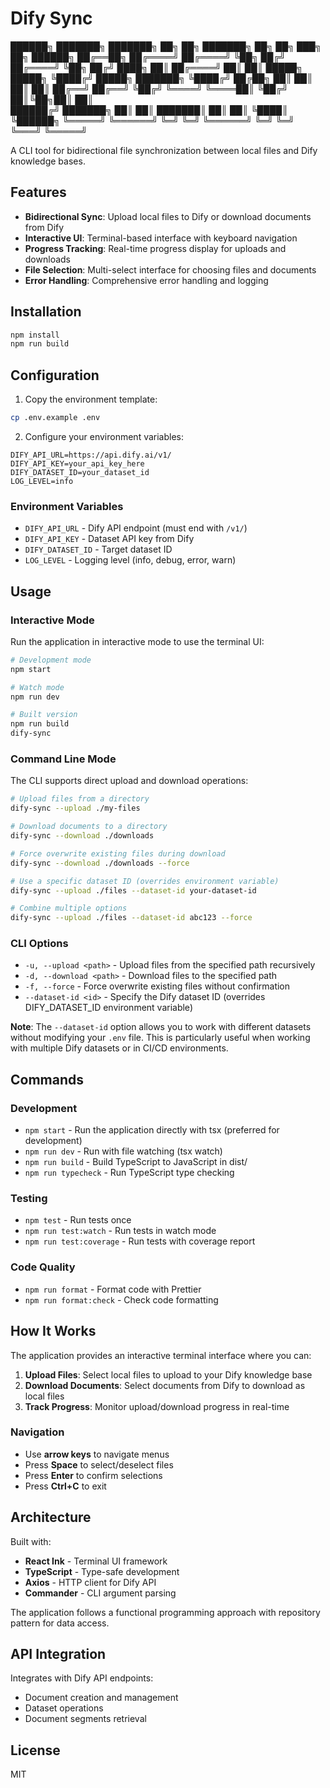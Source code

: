 # Dify Sync

 ██████╗  ███████╗ ███████╗ ██╗   ██╗        ███████╗ ██╗   ██╗ ███╗   ██╗  ██████╗
 ██╔══██╗ ██╔════╝ ██╔════╝ ╚██╗ ██╔╝        ██╔════╝ ╚██╗ ██╔╝ ████╗  ██║ ██╔════╝
 ██║  ██║ █████╗   █████╗    ╚████╔╝  █████╗ ███████╗  ╚████╔╝  ██╔██╗ ██║ ██║     
 ██║  ██║ ██╔══╝   ██╔══╝     ╚██╔╝   ╚════╝ ╚════██║   ╚██╔╝   ██║╚██╗██║ ██║     
 ██████╔╝ ███████╗ ██║         ██║           ███████║    ██║    ██║ ╚████║ ╚██████╗
 ╚═════╝  ╚══════╝ ╚═╝         ╚═╝           ╚══════╝    ╚═╝    ╚═╝  ╚═══╝  ╚═════╝

A CLI tool for bidirectional file synchronization between local files and Dify knowledge bases.

## Features

- **Bidirectional Sync**: Upload local files to Dify or download documents from Dify
- **Interactive UI**: Terminal-based interface with keyboard navigation
- **Progress Tracking**: Real-time progress display for uploads and downloads
- **File Selection**: Multi-select interface for choosing files and documents
- **Error Handling**: Comprehensive error handling and logging

## Installation

```bash
npm install
npm run build
```

## Configuration

1. Copy the environment template:
```bash
cp .env.example .env
```

2. Configure your environment variables:
```
DIFY_API_URL=https://api.dify.ai/v1/
DIFY_API_KEY=your_api_key_here
DIFY_DATASET_ID=your_dataset_id
LOG_LEVEL=info
```

### Environment Variables

- `DIFY_API_URL` - Dify API endpoint (must end with `/v1/`)
- `DIFY_API_KEY` - Dataset API key from Dify
- `DIFY_DATASET_ID` - Target dataset ID
- `LOG_LEVEL` - Logging level (info, debug, error, warn)

## Usage

### Interactive Mode

Run the application in interactive mode to use the terminal UI:

```bash
# Development mode
npm start

# Watch mode
npm run dev

# Built version
npm run build
dify-sync
```

### Command Line Mode

The CLI supports direct upload and download operations:

```bash
# Upload files from a directory
dify-sync --upload ./my-files

# Download documents to a directory
dify-sync --download ./downloads

# Force overwrite existing files during download
dify-sync --download ./downloads --force

# Use a specific dataset ID (overrides environment variable)
dify-sync --upload ./files --dataset-id your-dataset-id

# Combine multiple options
dify-sync --upload ./files --dataset-id abc123 --force
```

### CLI Options

- `-u, --upload <path>` - Upload files from the specified path recursively
- `-d, --download <path>` - Download files to the specified path
- `-f, --force` - Force overwrite existing files without confirmation
- `--dataset-id <id>` - Specify the Dify dataset ID (overrides DIFY_DATASET_ID environment variable)

**Note**: The `--dataset-id` option allows you to work with different datasets without modifying your `.env` file. This is particularly useful when working with multiple Dify datasets or in CI/CD environments.

## Commands

### Development
- `npm start` - Run the application directly with tsx (preferred for development)
- `npm run dev` - Run with file watching (tsx watch)
- `npm run build` - Build TypeScript to JavaScript in dist/
- `npm run typecheck` - Run TypeScript type checking

### Testing
- `npm test` - Run tests once
- `npm run test:watch` - Run tests in watch mode
- `npm run test:coverage` - Run tests with coverage report

### Code Quality
- `npm run format` - Format code with Prettier
- `npm run format:check` - Check code formatting

## How It Works

The application provides an interactive terminal interface where you can:

1. **Upload Files**: Select local files to upload to your Dify knowledge base
2. **Download Documents**: Select documents from Dify to download as local files
3. **Track Progress**: Monitor upload/download progress in real-time

### Navigation

- Use **arrow keys** to navigate menus
- Press **Space** to select/deselect files
- Press **Enter** to confirm selections
- Press **Ctrl+C** to exit

## Architecture

Built with:
- **React Ink** - Terminal UI framework
- **TypeScript** - Type-safe development
- **Axios** - HTTP client for Dify API
- **Commander** - CLI argument parsing

The application follows a functional programming approach with repository pattern for data access.

## API Integration

Integrates with Dify API endpoints:
- Document creation and management
- Dataset operations
- Document segments retrieval

## License

MIT